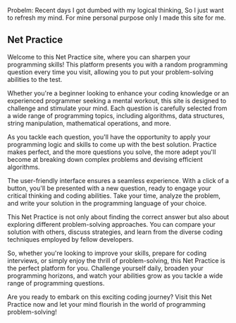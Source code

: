 Probelm: Recent days I got dumbed with my logical thinking, So I just want to refresh my mind. For mine personal purpose only I made this site for me. 

## Net Practice

Welcome to this Net Practice site, where you can sharpen your programming skills! This platform presents you with a random programming question every time you visit, allowing you to put your problem-solving abilities to the test.

Whether you're a beginner looking to enhance your coding knowledge or an experienced programmer seeking a mental workout, this site is designed to challenge and stimulate your mind. Each question is carefully selected from a wide range of programming topics, including algorithms, data structures, string manipulation, mathematical operations, and more.

As you tackle each question, you'll have the opportunity to apply your programming logic and skills to come up with the best solution. Practice makes perfect, and the more questions you solve, the more adept you'll become at breaking down complex problems and devising efficient algorithms.

The user-friendly interface ensures a seamless experience. With a click of a button, you'll be presented with a new question, ready to engage your critical thinking and coding abilities. Take your time, analyze the problem, and write your solution in the programming language of your choice.

This Net Practice is not only about finding the correct answer but also about exploring different problem-solving approaches. You can compare your solution with others, discuss strategies, and learn from the diverse coding techniques employed by fellow developers.

So, whether you're looking to improve your skills, prepare for coding interviews, or simply enjoy the thrill of problem-solving, this Net Practice is the perfect platform for you. Challenge yourself daily, broaden your programming horizons, and watch your abilities grow as you tackle a wide range of programming questions.

Are you ready to embark on this exciting coding journey? Visit this Net Practice now and let your mind flourish in the world of programming problem-solving!